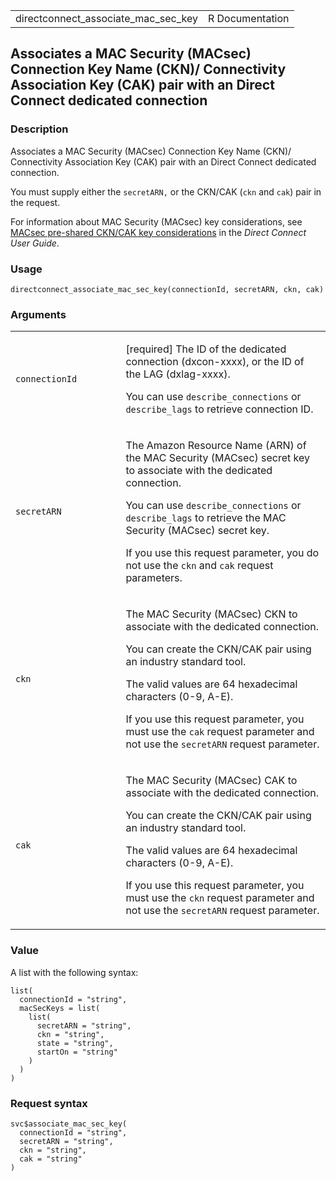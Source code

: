 <table style="width: 100%;">
<tbody>
<tr class="odd">
<td>directconnect_associate_mac_sec_key</td>
<td style="text-align: right;">R Documentation</td>
</tr>
</tbody>
</table>

## Associates a MAC Security (MACsec) Connection Key Name (CKN)/ Connectivity Association Key (CAK) pair with an Direct Connect dedicated connection

### Description

Associates a MAC Security (MACsec) Connection Key Name (CKN)/
Connectivity Association Key (CAK) pair with an Direct Connect dedicated
connection.

You must supply either the `⁠secretARN,⁠` or the CKN/CAK (`ckn` and `cak`)
pair in the request.

For information about MAC Security (MACsec) key considerations, see
[MACsec pre-shared CKN/CAK key
considerations](https://docs.aws.amazon.com/directconnect/latest/UserGuide/direct-connect-mac-sec-getting-started.html#mac-sec-key-consideration)
in the *Direct Connect User Guide*.

### Usage

    directconnect_associate_mac_sec_key(connectionId, secretARN, ckn, cak)

### Arguments

<table>
<colgroup>
<col style="width: 35%" />
<col style="width: 65%" />
</colgroup>
<tbody>
<tr class="odd">
<td><code
id="directconnect_associate_mac_sec_key_:_connectionId">connectionId</code></td>
<td><p>[required] The ID of the dedicated connection (dxcon-xxxx), or
the ID of the LAG (dxlag-xxxx).</p>
<p>You can use <code>describe_connections</code> or
<code>describe_lags</code> to retrieve connection ID.</p></td>
</tr>
<tr class="even">
<td><code
id="directconnect_associate_mac_sec_key_:_secretARN">secretARN</code></td>
<td><p>The Amazon Resource Name (ARN) of the MAC Security (MACsec)
secret key to associate with the dedicated connection.</p>
<p>You can use <code>describe_connections</code> or
<code>describe_lags</code> to retrieve the MAC Security (MACsec) secret
key.</p>
<p>If you use this request parameter, you do not use the
<code>ckn</code> and <code>cak</code> request parameters.</p></td>
</tr>
<tr class="odd">
<td><code id="directconnect_associate_mac_sec_key_:_ckn">ckn</code></td>
<td><p>The MAC Security (MACsec) CKN to associate with the dedicated
connection.</p>
<p>You can create the CKN/CAK pair using an industry standard tool.</p>
<p>The valid values are 64 hexadecimal characters (0-9, A-E).</p>
<p>If you use this request parameter, you must use the <code>cak</code>
request parameter and not use the <code>secretARN</code> request
parameter.</p></td>
</tr>
<tr class="even">
<td><code id="directconnect_associate_mac_sec_key_:_cak">cak</code></td>
<td><p>The MAC Security (MACsec) CAK to associate with the dedicated
connection.</p>
<p>You can create the CKN/CAK pair using an industry standard tool.</p>
<p>The valid values are 64 hexadecimal characters (0-9, A-E).</p>
<p>If you use this request parameter, you must use the <code>ckn</code>
request parameter and not use the <code>secretARN</code> request
parameter.</p></td>
</tr>
</tbody>
</table>

### Value

A list with the following syntax:

    list(
      connectionId = "string",
      macSecKeys = list(
        list(
          secretARN = "string",
          ckn = "string",
          state = "string",
          startOn = "string"
        )
      )
    )

### Request syntax

    svc$associate_mac_sec_key(
      connectionId = "string",
      secretARN = "string",
      ckn = "string",
      cak = "string"
    )
